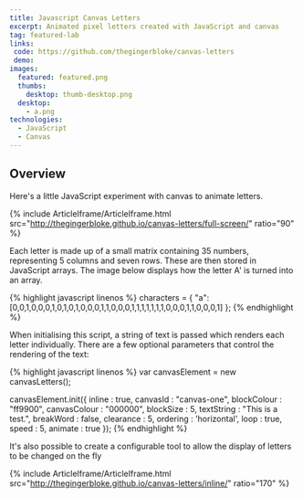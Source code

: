 ```yaml
---
title: Javascript Canvas Letters
excerpt: Animated pixel letters created with JavaScript and canvas
tag: featured-lab
links:
 code: https://github.com/thegingerbloke/canvas-letters
 demo:
images:
  featured: featured.png
  thumbs:
    desktop: thumb-desktop.png
  desktop:
    - a.png
technologies:
  - JavaScript
  - Canvas
---
```


## Overview

Here's a little JavaScript experiment with canvas to animate letters.

{% include ArticleIframe/ArticleIframe.html src="http://thegingerbloke.github.io/canvas-letters/full-screen/" ratio="90" %}

Each letter is made up of a small matrix containing 35 numbers, representing 5 columns and seven rows.  These are then stored in JavaScript arrays.  The image below displays how the letter A' is turned into an array.

{% highlight javascript linenos %}
characters = {
    "a": [0,0,1,0,0,0,1,0,1,0,1,0,0,0,1,1,0,0,0,1,1,1,1,1,1,1,0,0,0,1,1,0,0,0,1]
};
{% endhighlight %}

When initialising this script, a string of text is passed which renders each letter individually.  There are a few optional parameters that control the rendering of the text:

{% highlight javascript linenos %}
var canvasElement = new canvasLetters();

canvasElement.init({
  inline : true,
  canvasId : "canvas-one",
  blockColour : "ff9900",
  canvasColour : "000000",
  blockSize : 5,
  textString : "This is a test.",
  breakWord : false,
  clearance : 5,
  ordering : 'horizontal',
  loop : true,
  speed : 5,
  animate : true
});
{% endhighlight %}

It's also possible to create a configurable tool to allow the display of letters to be changed on the fly

{% include ArticleIframe/ArticleIframe.html src="http://thegingerbloke.github.io/canvas-letters/inline/" ratio="170" %}
